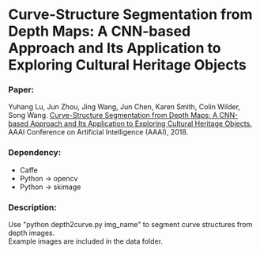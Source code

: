 # Curve-Structure Segmentation from Depth Maps: A CNN-based Approach and Its Application to Exploring Cultural Heritage Objects

### Paper: 
Yuhang Lu, Jun Zhou, Jing Wang, Jun Chen, Karen Smith, Colin Wilder, Song Wang. 
[Curve-Structure Segmentation from Depth Maps: A CNN-based Approach and Its Application to Exploring Cultural Heritage Objects.](https://cse.sc.edu/~yuhang/source/AAAI2018.pdf)
AAAI Conference on Artificial Intelligence (AAAI), 2018.


### Dependency:
- Caffe
- Python -> opencv
- Python -> skimage

### Description:

Use "python depth2curve.py img_name" to segment curve structures from depth images.  
Example images are included in the data folder.
